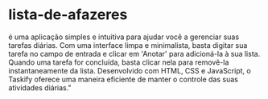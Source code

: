 # lista-de-afazeres
 é uma aplicação simples e intuitiva para ajudar você a gerenciar suas tarefas diárias. Com uma interface limpa e minimalista, basta digitar sua tarefa no campo de entrada e clicar em 'Anotar' para adicioná-la à sua lista. Quando uma tarefa for concluída, basta clicar nela para removê-la instantaneamente da lista. Desenvolvido com HTML, CSS e JavaScript, o Taskify oferece uma maneira eficiente de manter o controle das suas atividades diárias."
